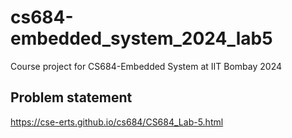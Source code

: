 # cs684-embedded_system_2024_lab5
Course project for CS684-Embedded System at IIT Bombay 2024
## Problem statement
https://cse-erts.github.io/cs684/CS684_Lab-5.html
